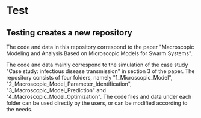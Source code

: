 # Test
## Testing creates a new repository

The code and data in this repository correspond to the paper "Macroscopic Modeling and Analysis Based on Microscopic Models for Swarm Systems".  

The code and data mainly correspond to the simulation of the case study "Case study: infectious disease transmission" in section 3 of the paper. The repository consists of four folders, namely "1_Microscopic_Model", "2_Macroscopic_Model_Parameter_Identification", "3_Macroscopic_Model_Prediction" and "4_Macroscopic_Model_Optimization". The code files and data under each folder can be used directly by the users, or can be modified according to the needs.
